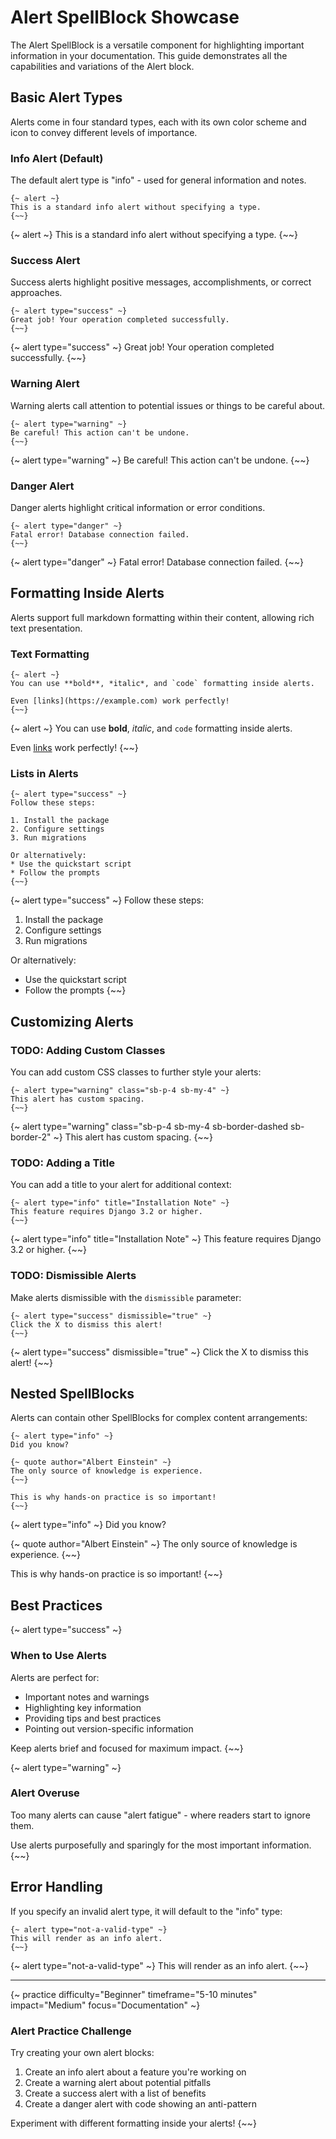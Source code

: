 # Alert SpellBlock Showcase

The Alert SpellBlock is a versatile component for highlighting important information in your documentation. This guide demonstrates all the capabilities and variations of the Alert block.

## Basic Alert Types

Alerts come in four standard types, each with its own color scheme and icon to convey different levels of importance.

### Info Alert (Default)

The default alert type is "info" - used for general information and notes.

```django
{~ alert ~}
This is a standard info alert without specifying a type.
{~~}
```

{~ alert ~}
This is a standard info alert without specifying a type.
{~~}

### Success Alert

Success alerts highlight positive messages, accomplishments, or correct approaches.

```django
{~ alert type="success" ~}
Great job! Your operation completed successfully.
{~~}
```

{~ alert type="success" ~}
Great job! Your operation completed successfully.
{~~}

### Warning Alert

Warning alerts call attention to potential issues or things to be careful about.

```django
{~ alert type="warning" ~}
Be careful! This action can't be undone.
{~~}
```

{~ alert type="warning" ~}
Be careful! This action can't be undone.
{~~}

### Danger Alert

Danger alerts highlight critical information or error conditions.

```django
{~ alert type="danger" ~}
Fatal error! Database connection failed.
{~~}
```

{~ alert type="danger" ~}
Fatal error! Database connection failed.
{~~}

## Formatting Inside Alerts

Alerts support full markdown formatting within their content, allowing rich text presentation.

### Text Formatting

```django
{~ alert ~}
You can use **bold**, *italic*, and `code` formatting inside alerts.

Even [links](https://example.com) work perfectly!
{~~}
```

{~ alert ~}
You can use **bold**, *italic*, and `code` formatting inside alerts.

Even [links](https://example.com) work perfectly!
{~~}

### Lists in Alerts

```django
{~ alert type="success" ~}
Follow these steps:

1. Install the package
2. Configure settings
3. Run migrations

Or alternatively:
* Use the quickstart script
* Follow the prompts
{~~}
```

{~ alert type="success" ~}
Follow these steps:

1. Install the package
2. Configure settings
3. Run migrations

Or alternatively:
* Use the quickstart script
* Follow the prompts
{~~}

## Customizing Alerts

### TODO: Adding Custom Classes

You can add custom CSS classes to further style your alerts:

```django
{~ alert type="warning" class="sb-p-4 sb-my-4" ~}
This alert has custom spacing.
{~~}
```

{~ alert type="warning" class="sb-p-4 sb-my-4 sb-border-dashed sb-border-2" ~}
This alert has custom spacing.
{~~}

### TODO: Adding a Title

You can add a title to your alert for additional context:

```django
{~ alert type="info" title="Installation Note" ~}
This feature requires Django 3.2 or higher.
{~~}
```

{~ alert type="info" title="Installation Note" ~}
This feature requires Django 3.2 or higher.
{~~}

### TODO: Dismissible Alerts

Make alerts dismissible with the `dismissible` parameter:

```django
{~ alert type="success" dismissible="true" ~}
Click the X to dismiss this alert!
{~~}
```

{~ alert type="success" dismissible="true" ~}
Click the X to dismiss this alert!
{~~}

## Nested SpellBlocks

Alerts can contain other SpellBlocks for complex content arrangements:

```django
{~ alert type="info" ~}
Did you know?

{~ quote author="Albert Einstein" ~}
The only source of knowledge is experience.
{~~}

This is why hands-on practice is so important!
{~~}
```

{~ alert type="info" ~}
Did you know?

{~ quote author="Albert Einstein" ~}
The only source of knowledge is experience.
{~~}

This is why hands-on practice is so important!
{~~}

## Best Practices

{~ alert type="success" ~}
### When to Use Alerts

Alerts are perfect for:
* Important notes and warnings
* Highlighting key information
* Providing tips and best practices
* Pointing out version-specific information

Keep alerts brief and focused for maximum impact.
{~~}

{~ alert type="warning" ~}
### Alert Overuse

Too many alerts can cause "alert fatigue" - where readers start to ignore them.

Use alerts purposefully and sparingly for the most important information.
{~~}

## Error Handling

If you specify an invalid alert type, it will default to the "info" type:

```django
{~ alert type="not-a-valid-type" ~}
This will render as an info alert.
{~~}
```

{~ alert type="not-a-valid-type" ~}
This will render as an info alert.
{~~}

---

{~ practice difficulty="Beginner" timeframe="5-10 minutes" impact="Medium" focus="Documentation" ~}
### Alert Practice Challenge

Try creating your own alert blocks:

1. Create an info alert about a feature you're working on
2. Create a warning alert about potential pitfalls
3. Create a success alert with a list of benefits
4. Create a danger alert with code showing an anti-pattern

Experiment with different formatting inside your alerts!
{~~}